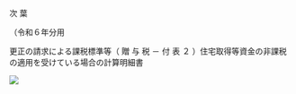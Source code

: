 次 葉

（令和６年分用

更正の請求による課税標準等（ 贈 与 税 － 付 表 ２ ）住宅取得等資金の非課税の適用を受けている場合の計算明細書

![](https://www.nta.go.jp/tmp/f757e83b-d4df-4285-a055-c73f327addd3/images/304074bfc7b7f8ac8569b3d7eff5f57d0379ebb59826b9cc5aaf1e1d0ddf32b4.jpg)